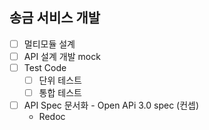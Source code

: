 ## 송금 서비스 개발
- [ ] 멀티모듈 설계
- [ ] API 설계 개발 mock
- [ ] Test Code
  - [ ] 단위 테스트
  - [ ] 통합 테스트
- [ ] API Spec 문서화 - Open APi 3.0 spec (컨셉)
  - Redoc
